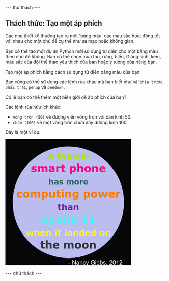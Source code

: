 \--- thử thách \---

## Thách thức: Tạo một áp phích

Các nhà thiết kế thường tạo ra một 'bảng màu' các màu sắc hoạt động tốt với nhau cho một chủ đề cụ thể như sa mạc hoặc không gian.

Bạn có thể tạo một dự án Python mới sử dụng từ điển cho một bảng màu theo chủ đề không. Bạn có thể chọn mùa thu, rừng, biển, Giáng sinh, kem, màu sắc của đội thể thao yêu thích của bạn hoặc ý tưởng của riêng bạn.

Tạo một áp phích bằng cách sử dụng từ điển bảng màu của bạn.

Bạn cũng có thể sử dụng các lệnh rùa khác mà bạn biết như `về phía trước`, `phải`, `trái`, `penup` và `pendown`.

Có lẽ bạn có thể thêm một biên giới để áp phích của bạn?

Các lệnh rùa hữu ích khác:

+ `vòng tròn (50)` vẽ đường viền vòng tròn với bán kính 50.
+ `chấm (100)` vẽ một vòng tròn chứa đầy đường kính 100. 

Đây là một ví dụ:

![ảnh chụp màn hình](images/colourful-finished.png)

\--- /thử thách \---